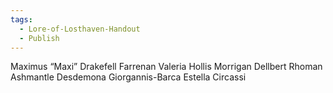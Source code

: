 ```yaml
---
tags:
  - Lore-of-Losthaven-Handout
  - Publish
---
```

Maximus “Maxi” Drakefell
Farrenan Valeria
Hollis Morrigan
Dellbert
Rhoman Ashmantle
Desdemona Giorgannis-Barca
Estella Circassi